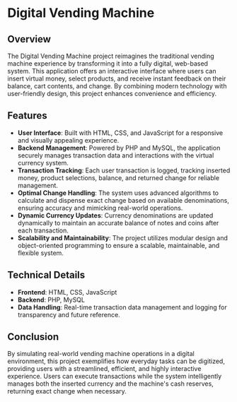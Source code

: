 
# Digital Vending Machine

## Overview

The Digital Vending Machine project reimagines the traditional vending machine experience by transforming it into a fully digital, web-based system. This application offers an interactive interface where users can insert virtual money, select products, and receive instant feedback on their balance, cart contents, and change. By combining modern technology with user-friendly design, this project enhances convenience and efficiency.

## Features

- **User Interface**: Built with HTML, CSS, and JavaScript for a responsive and visually appealing experience.
- **Backend Management**: Powered by PHP and MySQL, the application securely manages transaction data and interactions with the virtual currency system.
- **Transaction Tracking**: Each user transaction is logged, tracking inserted money, product selections, balance, and returned change for reliable management.
- **Optimal Change Handling**: The system uses advanced algorithms to calculate and dispense exact change based on available denominations, ensuring accuracy and mimicking real-world operations.
- **Dynamic Currency Updates**: Currency denominations are updated dynamically to maintain an accurate balance of notes and coins after each transaction.
- **Scalability and Maintainability**: The project utilizes modular design and object-oriented programming to ensure a scalable, maintainable, and flexible system.

## Technical Details

- **Frontend**: HTML, CSS, JavaScript
- **Backend**: PHP, MySQL
- **Data Handling**: Real-time transaction data management and logging for transparency and future reference.

## Conclusion

By simulating real-world vending machine operations in a digital environment, this project exemplifies how everyday tasks can be digitized, providing users with a streamlined, efficient, and highly interactive experience. Users can execute transactions while the system intelligently manages both the inserted currency and the machine's cash reserves, returning exact change when necessary.
